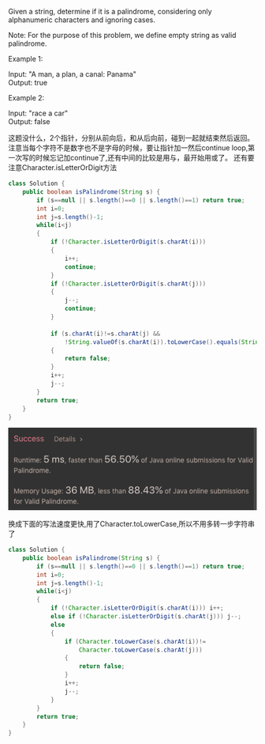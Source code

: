 Given a string, determine if it is a palindrome, considering only alphanumeric characters and ignoring cases.

Note: For the purpose of this problem, we define empty string as valid palindrome.

Example 1:

Input: "A man, a plan, a canal: Panama"<br>
Output: true<br>

Example 2:

Input: "race a car"<br>
Output: false

这题没什么，2个指针，分别从前向后，和从后向前，碰到一起就结束然后返回。注意当每个字符不是数字也不是字母的时候，要让指针加一然后continue loop,第一次写的时候忘记加continue了,还有中间的比较是用与，最开始用或了。
还有要注意Character.isLetterOrDigit方法

```java
class Solution {
    public boolean isPalindrome(String s) {
        if (s==null || s.length()==0 || s.length()==1) return true;
        int i=0;
        int j=s.length()-1;
        while(i<j)
        {
            if (!Character.isLetterOrDigit(s.charAt(i))) 
            {
                i++;
                continue;
            }
            if (!Character.isLetterOrDigit(s.charAt(j)))
            {
                j--;
                continue;
            }
            
            if (s.charAt(i)!=s.charAt(j) && 
                !String.valueOf(s.charAt(i)).toLowerCase().equals(String.valueOf(s.charAt(j)).toLowerCase()))
            {
                return false;
            }
            i++;
            j--;
        }
        return true;
    }
}
```

![GitHub Logo](/image/125.png)

换成下面的写法速度更快,用了Character.toLowerCase,所以不用多转一步字符串了

```java
class Solution {
    public boolean isPalindrome(String s) {
        if (s==null || s.length()==0 || s.length()==1) return true;
        int i=0;
        int j=s.length()-1;
        while(i<j)
        {
            if (!Character.isLetterOrDigit(s.charAt(i))) i++;
            else if (!Character.isLetterOrDigit(s.charAt(j))) j--;            
            else 
            {
                if (Character.toLowerCase(s.charAt(i))!=
                    Character.toLowerCase(s.charAt(j)))
                {
                    return false;
                }   
                i++;
                j--;                  
            }
        }
        return true;
    }
}
```